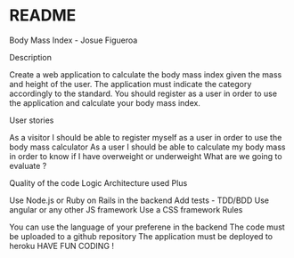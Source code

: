 # README

Body Mass Index - Josue Figueroa

Description

Create a web application to calculate the body mass index given the mass and height of the user. The application must indicate the category accordingly to the standard. You should register as a user in order to use the application and calculate your body mass index.

User stories

As a visitor I should be able to register myself as a user in order to use the body mass calculator
As a user I should be able to calculate my body mass in order to know if I have overweight or underweight
What are we going to evaluate ?

Quality of the code
Logic
Architecture used
Plus

Use Node.js or Ruby on Rails in the backend
Add tests - TDD/BDD
Use angular or any other JS framework
Use a CSS framework
Rules

You can use the language of your preferene in the backend
The code must be uploaded to a github repository
The application must be deployed to heroku
HAVE FUN CODING !
